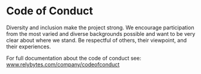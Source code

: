# Code of Conduct

Diversity and inclusion make the project strong. We encourage participation from the most varied and diverse backgrounds possible and want to be very clear about where we stand.
Be respectful of others, their viewpoint, and their experiences.

For full documentation about the code of conduct see: www.relybytes.com/company/codeofconduct
